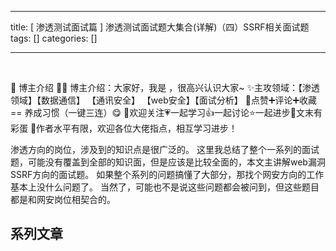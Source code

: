 
--- 
title:  [ 渗透测试面试篇 ] 渗透测试面试题大集合(详解)（四）SSRF相关面试题 
tags: []
categories: [] 

---
​

>  
 🍬 博主介绍 👨‍🎓 博主介绍：大家好，我是  ，很高兴认识大家~ ✨主攻领域：【渗透领域】【数据通信】 【通讯安全】 【web安全】【面试分析】 🎉点赞➕评论➕收藏 == 养成习惯（一键三连）😋 🎉欢迎关注💗一起学习👍一起讨论⭐️一起进步📝文末有彩蛋 🙏作者水平有限，欢迎各位大佬指点，相互学习进步！ 


>  
 渗透方向的岗位，涉及到的知识点是很广泛的。 这里我总结了整个一系列的面试题，可能没有覆盖到全部的知识面，但是应该是比较全面的，本文主讲解web漏洞SSRF方向的面试题。 如果整个系列的问题搞懂了大部分，那找个网安方向的工作基本上没什么问题了。 当然了，可能也不是说这些问题都会被问到，但这些题目都是和网安岗位相契合的。 


## 系列文章




